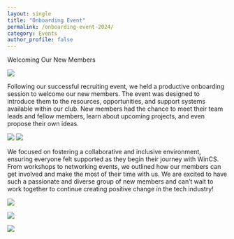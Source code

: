 ```yaml
---
layout: single
title: "Onboarding Event"
permalink: /onboarding-event-2024/
category: Events
author_profile: false
---
```


Welcoming Our New Members

![](/assets/images/content-2024/onboarding-2024-1.jpg)

Following our successful recruiting event, we held a productive onboarding session to welcome our new members. The event was designed to introduce them to the resources, opportunities, and support systems available within our club. New members had the chance to meet their team leads and fellow members, learn about upcoming projects, and even propose their own ideas.

![](/assets/images/content-2024/onboarding-2024-2.jpg)
![](/assets/images/content-2024/onboarding-2024-3.jpg)

We focused on fostering a collaborative and inclusive environment, ensuring everyone felt supported as they begin their journey with WinCS. From workshops to networking events, we outlined how our members can get involved and make the most of their time with us. We are excited to have such a passionate and diverse group of new members and can’t wait to work together to continue creating positive change in the tech industry!

![](/assets/images/content-2024/onboarding-2024-4.jpg)

![](/assets/images/content-2024/onboarding-2024-5.jpg)

![](/assets/images/content-2024/onboarding-2024-6.jpg)